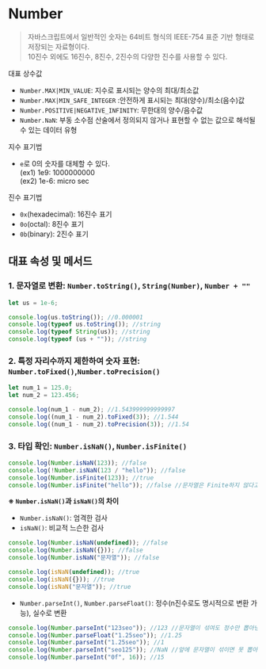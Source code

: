 # Number

> 자바스크립트에서 일반적인 숫자는 64비트 형식의 IEEE-754 표준 기반 형태로 저장되는 자료형이다.  
> 10진수 외에도 16진수, 8진수, 2진수의 다양한 진수를 사용할 수 있다.

대표 상수값

- `Number.MAX|MIN_VALUE`: 지수로 표시되는 양수의 최대/최소값
- `Number.MAX|MIN_SAFE_INTEGER` :안전하게 표시되는 최대(양수)/최소(음수)값
- `Number.POSITIVE|NEGATIVE_INFINITY`: 무한대의 양수/음수값
- `Number.NaN`: 부동 소수점 산술에서 정의되지 않거나 표현할 수 없는 값으로 해석될 수 있는 데이터 유형

지수 표기법

- `e`로 0의 숫자를 대체할 수 있다.  
  (ex1) 1e9: 1000000000  
  (ex2) 1e-6: micro sec

진수 표기법

- `0x`(hexadecimal): 16진수 표기
- `0o`(octal): 8진수 표기
- `0b`(binary): 2진수 표기

## 대표 속성 및 메서드

### 1. 문자열로 변환: `Number.toString()`, `String(Number)`, `Number + ""`

```javascript
let us = 1e-6;

console.log(us.toString()); //0.000001
console.log(typeof us.toString()); //string
console.log(typeof String(us)); //string
console.log(typeof (us + "")); //string
```

### 2. 특정 자리수까지 제한하여 숫자 표현: `Number.toFixed()`,`Number.toPrecision()`

```javascript
let num_1 = 125.0;
let num_2 = 123.456;

console.log(num_1 - num_2); //1.543999999999997
console.log((num_1 - num_2).toFixed(3)); //1.544
console.log((num_1 - num_2).toPrecision(3)); //1.54
```

### 3. 타입 확인: `Number.isNaN()`, `Number.isFinite()`

```javascript
console.log(Number.isNaN(123)); //false
console.log(!Number.isNaN(123 / "hello")); //false
console.log(Number.isFinite(123)); //true
console.log(Number.isFinite("hello")); //false //문자열은 Finite하지 않다고 본다.
```

**※ `Number.isNaN()`과 `isNaN()`의 차이**

- `Number.isNaN()`: 엄격한 검사
- `isNaN()`: 비교적 느슨한 검사

```javascript
console.log(Number.isNaN(undefined)); //false
console.log(Number.isNaN({})); //false
console.log(Number.isNaN("문자열")); //false

console.log(isNaN(undefined)); //true
console.log(isNaN({})); //true
console.log(isNaN("문자열")); //true
```

- `Number.parseInt()`, `Number.parseFloat()`: 정수(n진수로도 명시적으로 변환 가능), 실수로 변환

```javascript
console.log(Number.parseInt("123seo")); //123 //문자열이 섞여도 정수만 뽑아낸다.
console.log(Number.parseFloat("1.25seo")); //1.25
console.log(Number.parseInt("1.25seo")); //1
console.log(Number.parseInt("seo125")); //NaN //앞에 문자열이 섞이면 못 뽑아낸다.
console.log(Number.parseInt("0f", 16)); //15
```
